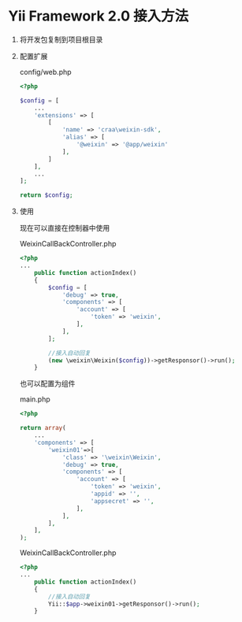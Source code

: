 # Yii Framework 2.0 接入方法

1. 将开发包复制到项目根目录
2. 配置扩展

    config/web.php
	```php
	<?php
	
	$config = [
		...
		'extensions' => [
	        [
	            'name' => 'craa\weixin-sdk',
	            'alias' => [
	                '@weixin' => '@app/weixin'
	            ],
	        ]
	    ],
		...
	];
	
	return $config;
	```

3. 使用

	现在可以直接在控制器中使用
	
	WeixinCallBackController.php
	```php
	<?php
	...
		public function actionIndex()
		{
			$config = [
			    'debug' => true,
			    'components' => [
					'account' => [
						'token' => 'weixin',
					],
			    ],
			];
	
			//接入自动回复
			(new \weixin\Weixin($config))->getResponsor()->run();
		}
	```
	也可以配置为组件
	
	main.php
	```php
	<?php
	
	return array(
		...
		'components' => [
			'weixin01'=>[
	            'class' => '\weixin\Weixin',
	            'debug' => true,
	            'components' => [
	                'account' => [
	                    'token' => 'weixin',
	                    'appid' => '',
	                    'appsecret' => '',
	                ],
	            ],
	        ],
		],
	);
	```
	WeixinCallBackController.php
	```php
	<?php
	...
		public function actionIndex()
		{
			//接入自动回复
			Yii::$app->weixin01->getResponsor()->run();
		}
	```
